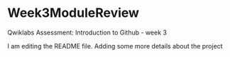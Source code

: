 # Week3ModuleReview
Qwiklabs Assessment: Introduction to Github - week 3

I am editing the README file. Adding some more details about the project
